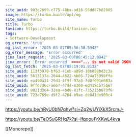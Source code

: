 ```yaml
---
site_uuid: 903e2699-c775-48ba-ad16-56dd87b02085
image: https://turbo.build/api/og
site_name: Turbo
title: Turbo
favicon: https://turbo.build/favicon.ico
tags:
- Software-Development
og_errors: 'true'
og_last_error: '2025-03-07T05:36:38.594Z'
og_error_message: 'Error occurred'
jina_last_request: '2025-03-09T06:45:12.094Z'
jina_error: 'Error occurred' ===="... is not valid JSON
og_last_fetch: '2025-03-07T05:19:01.813Z'
site_uuid: 113f5970-bf63-41eb-a89d-10b098bd3c3a
site_uuid: 5613137a-2044-4622-bb05-724a75999ffa
site_uuid: ea490a31-29d3-4f9f-97a5-fd0f691e683a
site_uuid: 9ff67d6c-a667-47d4-8368-ed419cb75be7
site_uuid: 0021d364-32ea-4bd0-81fc-735215b873f6
site_uuid: 723e769e-d9f2-4264-b9ae-de841de909c4
---
```


https://youtu.be/hRyU0bN7qhw?si=Zq2wUYiXkX5rcmJ-

https://youtu.be/TeOSuGRHq7k?si=lfqoouFrXKwL4kva

[[Monorepo]]

